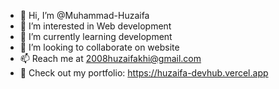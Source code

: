 - 👋 Hi, I’m @Muhammad-Huzaifa
- 👀 I’m interested in Web development
- 🌱 I’m currently learning development
- 💞️ I’m looking to collaborate on website
- 📫 Reach me at  2008huzaifakhi@gmail.com
- 🚀 Check out my portfolio: https://huzaifa-devhub.vercel.app  
